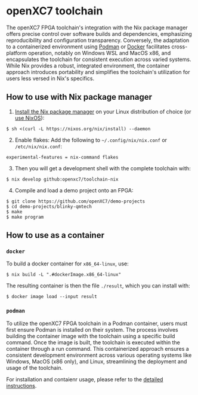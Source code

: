 # openXC7 toolchain

The openXC7 FPGA toolchain's integration with the Nix package manager offers precise control over software builds and dependencies, emphasizing reproducibility and configuration transparency. Conversely, the adaptation to a containerized environment using [Podman](https://podman.io/) or [Docker](https://www.docker.com/products/docker-desktop/) facilitates cross-platform operation, notably on Windows WSL and MacOS x86, and encapsulates the toolchain for consistent execution across varied systems. While Nix provides a robust, integrated environment, the container approach introduces portability and simplifies the toolchain's utilization for users less versed in Nix's specifics.

## How to use with Nix package manager

1. [Install the Nix package manager](https://nixos.org/download#download-nix) on your Linux distribution of choice
   (or [use NixOS](https://nixos.org/download.html)):
```
$ sh <(curl -L https://nixos.org/nix/install) --daemon
```

2. Enable flakes:
Add the following to `~/.config/nix/nix.conf`  or `/etc/nix/nix.conf`:
```
experimental-features = nix-command flakes
```

3. Then you will get a development shell with the complete toolchain with:
```
$ nix develop github:openxc7/toolchain-nix
```

4. Compile and load a demo project onto an FPGA:
```
$ git clone https://github.com/openXC7/demo-projects
$ cd demo-projects/blinky-qmtech
$ make
$ make program
```

## How to use as a container
### `docker`
To build a docker container for `x86_64-linux`, use:
```
$ nix build -L ".#dockerImage.x86_64-linux"
```
The resulting container is then the file `./result`, which you can install
with:
```
$ docker image load --input result
```

### `podman`
To utilize the openXC7 FPGA toolchain in a Podman container, users must first ensure Podman is installed on their system. The process involves building the container image with the toolchain using a specific build command. Once the image is built, the toolchain is executed within the container through a run command. This containerized approach ensures a consistent development environment across various operating systems like Windows, MacOS (x86 only), and Linux, streamlining the deployment and usage of the toolchain.

For installation and contaienr usage, please refer to the [detailed instructions](container).
